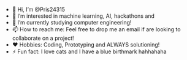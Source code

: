 - 👋 Hi, I’m @Pris24315
- 👀 I’m interested in machine learning, AI, hackathons and 
- 🌱 I’m currently studying computer engineering!
- 📫 How to reach me: Feel free to drop me an email if are looking to collaborate on a project!
- ❤️ Hobbies: Coding, Prototyping and ALWAYS solutioning!
- ⚡ Fun fact: I love cats and I have a blue birthmark hahhahaha

<!---
Pris107/Pris107 is a ✨ special ✨ repository because its `README.md` (this file) appears on your GitHub profile.
You can click the Preview link to take a look at your changes.
--->
